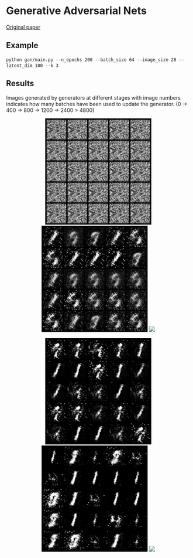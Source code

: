 # Generative Adversarial Nets
[Original paper](https://arxiv.org/abs/1406.2661)

## Example
```
python gan/main.py --n_epochs 200 --batch_size 64 --image_size 28 --latent_dim 100 --k 3
```
## Results
Images generated by generators at different stages with image numbers indicates
how many batches have been used to update the generator. (0 -> 400 -> 800 -> 1200 -> 2400 > 4800)


<p align="middle">
    <img src="gan/images/0.png" width="290" />
    <img src="gan/images/400.png" width="290" />
    <img src="gan/images/800" width="290" />
</p>
<p align="middle">
    <img src="gan/images/1200.png" width="290" />
    <img src="gan/images/2400.png" width="290" />
    <img src="gan/images/4800" width="290" />
</p>